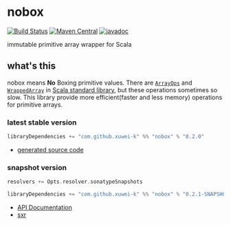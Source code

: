 # nobox

[![Build Status](https://secure.travis-ci.org/xuwei-k/nobox.png?branch=master)](http://travis-ci.org/xuwei-k/nobox)
[![Maven Central](https://maven-badges.herokuapp.com/maven-central/com.github.xuwei-k/nobox_2.12/badge.svg)](https://maven-badges.herokuapp.com/maven-central/com.github.xuwei-k/nobox_2.12)
[![javadoc](http://javadoc-badge.appspot.com/com.github.xuwei-k/nobox_2.12.svg?label=javadoc)](http://javadoc-badge.appspot.com/com.github.xuwei-k/nobox_2.12)


immutable primitive array wrapper for Scala

## what's this

nobox means **No** Boxing primitive values.
There are [`ArrayOps`](https://github.com/scala/scala/blob/v2.12.2/src/library/scala/collection/mutable/ArrayOps.scala) and [`WrappedArray`](https://github.com/scala/scala/blob/v2.12.2/src/library/scala/collection/mutable/WrappedArray.scala) in [Scala standard library](http://docs.scala-lang.org/overviews/collections/arrays.html), but these operations sometimes so slow.
This library provide more efficient(faster and less memory) operations for primitive arrays.

### latest stable version

```scala
libraryDependencies += "com.github.xuwei-k" %% "nobox" % "0.2.0"
```

- [generated source code](http://java-src.appspot.com/com.github.xuwei-k/nobox_2.12?latest)

### snapshot version

```scala
resolvers += Opts.resolver.sonatypeSnapshots

libraryDependencies += "com.github.xuwei-k" %% "nobox" % "0.2.1-SNAPSHOT"
```


- [API Documentation](https://oss.sonatype.org/service/local/repositories/snapshots/archive/com/github/xuwei-k/nobox_2.12/0.2.1-SNAPSHOT/nobox_2.12-0.2.1-SNAPSHOT-javadoc.jar/!/index.html)
- [sxr](https://oss.sonatype.org/service/local/repositories/snapshots/archive/com/github/xuwei-k/nobox_2.12/0.2.1-SNAPSHOT/nobox_2.12-0.2.1-SNAPSHOT-sxr.jar/!/index.html)

